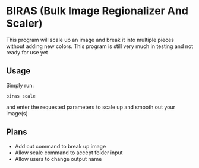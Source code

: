 # BIRAS (Bulk Image Regionalizer And Scaler)
This program will scale up an image and break it into multiple pieces without adding new colors.
This program is still very much in testing and not ready for use yet

## Usage
Simply run:

	biras scale

and enter the requested parameters to scale up and smooth out your image(s)

## Plans

- Add cut command to break up image
- Allow scale command to accept folder input
- Allow users to change output name
